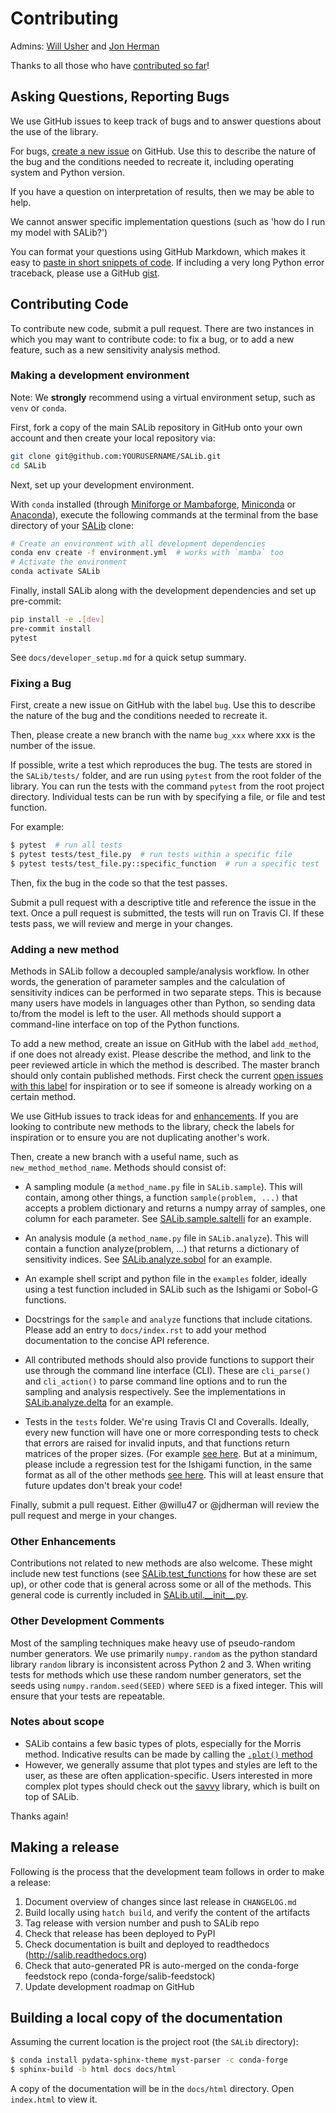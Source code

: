 # Contributing

Admins: [Will Usher](https://github.com/willu47) and [Jon Herman](https://github.com/jdherman)

Thanks to all those who have [contributed so far](https://github.com/SALib/SALib/graphs/contributors)!

## Asking Questions, Reporting Bugs

We use GitHub issues to keep track of bugs and to answer questions about the use
of the library.

For bugs, [create a new issue](https://github.com/SALib/SALib/issues/new)
on GitHub. Use this to describe the nature of the bug and
the conditions needed to recreate it, including operating system and Python version.

If you have a question on interpretation of results, then we may be able to help.

We cannot answer specific implementation questions (such as 'how do I run my model
with SALib?')

You can format your questions using GitHub Markdown, which makes it easy to [paste in short snippets of code](https://help.github.com/articles/creating-and-highlighting-code-blocks/). If including a very long Python error traceback, please use a GitHub [gist](https://gist.github.com/).

## Contributing Code

To contribute new code, submit a pull request. There are two instances in which you may want to contribute code: to fix a bug, or to add a new feature, such as a new sensitivity analysis method.

### Making a development environment

Note: We **strongly** recommend using a virtual environment setup, such as
`venv` or `conda`.

First, fork a copy of the main SALib repository in GitHub onto your own
account and then create your local repository via:

```sh
git clone git@github.com:YOURUSERNAME/SALib.git
cd SALib
```

Next, set up your development environment.

With `conda` installed (through
[Miniforge or Mambaforge](https://github.com/conda-forge/miniforge),
[Miniconda](https://docs.conda.io/en/latest/miniconda.html) or
[Anaconda](https://www.anaconda.com/products/individual)), execute the
following commands at the terminal from the base directory of your
[SALib](https://github.com/SALib/SALib) clone:

```sh
# Create an environment with all development dependencies
conda env create -f environment.yml  # works with `mamba` too
# Activate the environment
conda activate SALib
```

Finally, install SALib along with the development dependencies and set up
pre-commit:

```sh
pip install -e .[dev]
pre-commit install
pytest
```

See `docs/developer_setup.md` for a quick setup summary.

### Fixing a Bug

First, create a new issue on GitHub with the label `bug`. Use this to describe the nature of the bug and the conditions needed to recreate it.

Then, please create a new branch with the name `bug_xxx` where xxx is the number of the issue.

If possible, write a test which reproduces the bug. The tests are stored in the `SALib/tests/` folder, and are run using `pytest` from the root folder of the library.
You can run the tests with the command `pytest` from the root project directory. Individual tests can be run with by specifying a file, or file and test function.

For example:

```bash
$ pytest  # run all tests
$ pytest tests/test_file.py  # run tests within a specific file
$ pytest tests/test_file.py::specific_function  # run a specific test
```

Then, fix the bug in the code so that the test passes.

Submit a pull request with a descriptive title and reference the issue in the text. Once a pull request is submitted, the tests will run on Travis CI. If these tests pass, we will review and merge in your changes.

### Adding a new method

Methods in SALib follow a decoupled sample/analysis workflow. In other words, the generation of parameter samples and the calculation of sensitivity indices can be performed in two separate steps. This is because many users have models in languages other than Python, so sending data to/from the model is left to the user. All methods should support a command-line interface on top of the Python functions.

To add a new method, create an issue on GitHub with the label `add_method`, if one does not already exist. Please describe the method, and link to the peer reviewed article in which the method is described. The master branch should only contain published methods. First check the current [open issues with this label](https://github.com/SALib/SALib/labels/add_method) for inspiration or to see if someone is already working on a certain method.

We use GitHub issues to track ideas for  and [enhancements](https://github.com/SALib/SALib/labels/enhancement).  If you are looking to contribute new methods to the library, check the labels for inspiration or to ensure you are not duplicating another's work.

Then, create a new branch with a useful name, such as `new_method_method_name`. Methods should consist of:

* A sampling module (a `method_name.py` file in `SALib.sample`). This will contain, among other things, a function `sample(problem, ...)` that accepts a problem dictionary and returns a numpy array of samples, one column for each parameter. See [SALib.sample.saltelli](https://github.com/SALib/SALib/blob/main/SALib/sample/saltelli.py) for an example.

* An analysis module (a `method_name.py` file in `SALib.analyze`). This will contain a function analyze(problem, ...) that returns a dictionary of sensitivity indices. See [SALib.analyze.sobol](https://github.com/SALib/SALib/blob/main/SALib/analyze/sobol.py) for an example.

* An example shell script and python file in the `examples` folder, ideally using a test function included in SALib such as the Ishigami or Sobol-G functions.

* Docstrings for the `sample` and `analyze` functions that include citations. Please add an entry to `docs/index.rst` to add your method documentation to the concise API reference.

* All contributed methods should also provide functions to support their use through the command line interface (CLI). These are `cli_parse()` and `cli_action()` to parse command line options and to run the sampling and analysis respectively. See the implementations in [SALib.analyze.delta](https://github.com/SALib/SALib/blob/consolidate-cli/SALib/analyze/delta.py) for an example.

* Tests in the `tests` folder.  We're using Travis CI and Coveralls. Ideally, every new function will have one or more corresponding tests to check that errors are raised for invalid inputs, and that functions return matrices of the proper sizes. (For example [see here](https://github.com/SALib/SALib/blob/main/tests/test_sobol.py). But at a minimum, please include a regression test for the Ishigami function, in the same format as all of the other methods [see here](https://github.com/SALib/SALib/blob/main/tests/test_regression.py). This will at least ensure that future updates don't break your code!

Finally, submit a pull request. Either @willu47 or @jdherman will review the pull request and merge in your changes.


### Other Enhancements

Contributions not related to new methods are also welcome. These might include new test functions (see [SALib.test_functions](https://github.com/SALib/SALib/tree/main/SALib/test_functions) for how these are set up), or other code that is general across some or all of the methods. This general code is currently included in [SALib.util.\_\_init\_\_.py](https://github.com/SALib/SALib/blob/main/SALib/util/__init__.py).


### Other Development Comments

Most of the sampling techniques make heavy use of pseudo-random number
generators.
We use primarily `numpy.random` as the python standard library
`random` library is inconsistent across Python 2 and 3.
When writing tests for methods which use these random number generators, set the seeds using `numpy.random.seed(SEED)`
where `SEED` is a fixed integer.
This will ensure that your tests are repeatable.

### Notes about scope

* SALib contains a few basic types of plots, especially for the Morris method. Indicative results can be made by calling the [`.plot()` method](https://salib.readthedocs.io/en/main/basics.html#basic-plotting)
* However, we generally assume that plot types and styles are left to the user, as these are often application-specific. Users interested in more complex plot types should check out the [savvy](https://github.com/houghb/savvy) library, which is built on top of SALib.

Thanks again!

## Making a release

Following is the process that the development team follows in order to make
a release:

1. Document overview of changes since last release in `CHANGELOG.md`
2. Build locally using `hatch build`, and verify the content of the artifacts
3. Tag release with version number and push to SALib repo
4. Check that release has been deployed to PyPI
5. Check documentation is built and deployed to readthedocs (http://salib.readthedocs.org)
6. Check that auto-generated PR is auto-merged on the conda-forge feedstock repo (conda-forge/salib-feedstock)
7. Update development roadmap on GitHub

## Building a local copy of the documentation

Assuming the current location is the project root (the `SALib` directory):

```bash
$ conda install pydata-sphinx-theme myst-parser -c conda-forge
$ sphinx-build -b html docs docs/html
```

A copy of the documentation will be in the `docs/html` directory.
Open `index.html` to view it.
